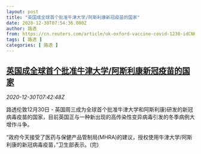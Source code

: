 ```yaml
---
layout: post
title: "英国成全球首个批准牛津大学/阿斯利康新冠疫苗的国家"
date: 2020-12-30T07:54:36.000Z
author: 路透
from: https://cn.reuters.com/article/uk-oxford-vaccine-covid-1230-idCNKBS2940N6
tags: [ 路透 ]
categories: [ 路透 ]
---
```

<!--1609314876000-->
[英国成全球首个批准牛津大学/阿斯利康新冠疫苗的国家](https://cn.reuters.com/article/uk-oxford-vaccine-covid-1230-idCNKBS2940N6)
------

<div>
<div><i>2020-12-30T07:42:48Z</i></div><p>路透伦敦12月30日 - 英国周三成为全球首个批准牛津大学和阿斯利康)研发的新冠病毒疫苗的国家，目前英国正与一种新出现的高传染性变异病毒引发的冬季病例大增作斗争。</p><p>“政府今天接受了医药与保健产品管制局(MHRA)的建议，授权使用牛津大学/阿斯利康的新冠病毒疫苗，”卫生部表示。(完)</p>
</div>
